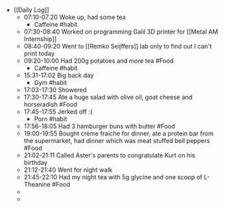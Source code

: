 - [[Daily Log]]
	- 07:10-07:20 Woke up, had some tea
		- Caffeine #habit
	- 07:30-08:40 Worked on programming Galil 3D printer for [[Metal AM Internship]]
	- 08:40-09:20 Went to [[Remko Seijffers]] lab only to find out I can't print today
	- 09:20-10:00 Had 200g potatoes and more tea #Food
		- Caffeine #habit
	- 15:31-17:02 Big back day
		- Gym #habit
	- 17:03-17:30 Showered
	- 17:30-17:45 Ate a huge salad with olive oil, goat cheese and horseradish #Food
	- 17:45-17:55 Jerked off :(
		- Porn #habit
	- 17:56-18:05 Had 3 hamburger buns with butter #Food
	- 19:00-19:55 Bought crème fraiche for dinner, ate a protein bar from the supermarket, had dinner which was meat stuffed bell peppers #Food
	- 21:02-21:11 Called Aster's parents to congratulate Kurt on his birthday
	- 21:12-21:40 Went for night walk
	- 21:45-22:10 Had my night tea with 5g glycine and one scoop of L-Theanine #Food
	-
	-